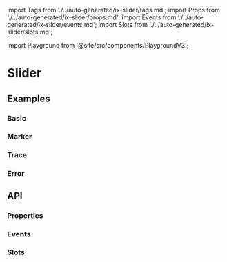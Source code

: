 import Tags from './../auto-generated/ix-slider/tags.md';
import Props from './../auto-generated/ix-slider/props.md';
import Events from './../auto-generated/ix-slider/events.md';
import Slots from './../auto-generated/ix-slider/slots.md';

import Playground from '@site/src/components/PlaygroundV3';

# Slider

<Tags />

## Examples

### Basic

<Playground
  height="15rem"
  name="slider"
  examplesByName>
</Playground>

### Marker

<Playground
  height="15rem"
  name="slider-marker"
  examplesByName>
</Playground>

### Trace

<Playground
  height="18rem"
  name="slider-trace"
  examplesByName>
</Playground>

### Error

<Playground
  name="slider-error"
  height="14rem"
  examplesByName>
</Playground>

## API

### Properties 

<Props />

### Events

<Events />

### Slots

<Slots />
